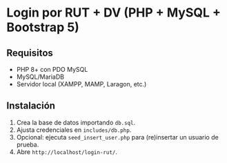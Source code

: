 # Login por RUT + DV (PHP + MySQL + Bootstrap 5)

## Requisitos
- PHP 8+ con PDO MySQL
- MySQL/MariaDB
- Servidor local (XAMPP, MAMP, Laragon, etc.)

## Instalación
1. Crea la base de datos importando `db.sql`.
2. Ajusta credenciales en `includes/db.php`.
3. Opcional: ejecuta `seed_insert_user.php` para (re)insertar un usuario de prueba.
4. Abre `http://localhost/login-rut/`.

